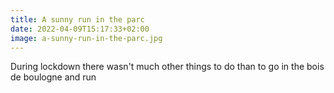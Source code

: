 ```yaml
---
title: A sunny run in the parc
date: 2022-04-09T15:17:33+02:00
image: a-sunny-run-in-the-parc.jpg
---
```

During lockdown there wasn't much other things to do than to go in the bois de boulogne and run
